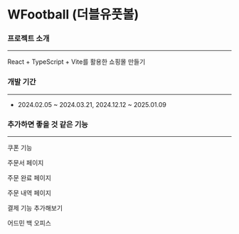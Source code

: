 # WFootball (더블유풋볼)

### 프로젝트 소개

---

React + TypeScript + Vite를 활용한 쇼핑몰 만들기

### 개발 기간

---

- 2024.02.05 ~ 2024.03.21, 2024.12.12 ~ 2025.01.09

### 추가하면 좋을 것 같은 기능

---

쿠폰 기능

주문서 페이지

주문 완료 페이지

주문 내역 페이지

결제 기능 추가해보기

어드민 백 오피스
